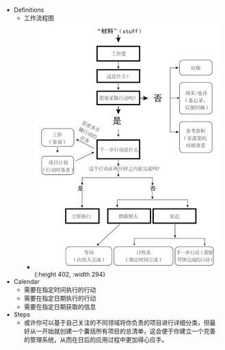 - Definitions
	- 工作流程图
		- ![image.png](../assets/image_1724162313628_0.png){:height 402, :width 294}
- Calendar
	- 需要在指定时间执行的行动
	- 需要在指定日期执行的行动
	- 需要在指定日期获取的信息
- Steps
	- 或许你可以基于自己关注的不同领域将你负责的项目进行详细分类，但最好从一开始就创建一个囊括所有项目的总清单，这会便于你建立一个完善的管理系统，从而在日后的应用过程中更加得心应手。